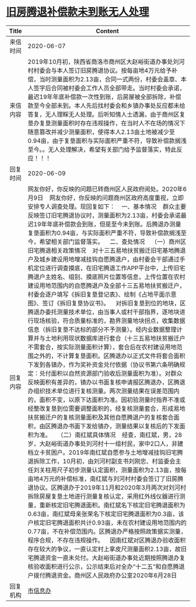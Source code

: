 # <a href="http://www.shangluo.gov.cn/zmhd/ldxxxx.jsp?urltype=leadermail.LeaderMailContentUrl&wbtreeid=1112&leadermailid=5988">旧房腾退补偿款未到账无人处理</a>
|Title|Content|
|:---:|---|
|来信时间|2020-06-07|
|来信内容|2019年10月初，陕西省商洛市商州区大赵峪街道办事处刘河村村委会与本人签订旧房腾退协议。按每亩地4万元给予补偿，当时测量面积为2.13亩，合同一式两份，村委会盖章、本人签字后合同被村委会工作人员全部带走。当时村委会承诺，最迟19年年底补偿款一次性到账，后房屋被全部拆除，补偿款至今全部未到。本人先后找村委会和乡镇办事处反应都未给答复，无人理睬无人处理。后听知情人士透漏，由于商州区复垦办复垦测量面积时存在违规操作，在当时人不在场的情况下随意篡改并减少测量面积，使得本人2.13亩土地被减少至0.94亩，由于复垦面积与实际面积严重不符，导致补偿款搁浅至今。。无人处理解决，希望有关部门给予监督落实，特此反应！！！|
|回复时间|2020-06-09|
|回复内容|网友你好，你反映的问题已转商州区人民政府阅处。2020年6月9日    网友你好，你反映的问题商州区政府高度重视，立即安排专人调查处理。现回复如下：    一、基本情况    群众主要反映签订旧宅腾退协议时，测量面积为2.13亩，村委会承诺最迟19年年底补偿款会到账，但是至今未到账。后腾退办测量复垦面积为0.94亩，与实际面积严重不符，导致补偿款搁浅至今，希望相关部门监督落实。    二、查处情况    （一）商州区旧宅腾退相关政策情况    对十三五易地扶贫搬迁旧宅基地腾退户及城乡建设用地增减挂钩自愿腾退户，由村委会干部通过手机定位进行调查摸底，在旧宅腾退工作APP平台中，上传旧宅腾退户主姓名、组别、摸底照片位置等信息，上传位置在农村建设用地范围内的自愿腾退户及全部十三五易地扶贫搬迁户，村委会逐户填写《拆旧复垦登记表》、绘制《占地平面示意图》、签订《拆旧复垦协议书》。    对拆旧复垦到位的地块，区腾退办委托测量技术单位，由当事人或村干部指界，逐地块进行现场核验，符合质量标准的，勘界测量地块拐点，收集数据信息（拆旧复垦不达标的部分不予测量）。经内业数据整理计算并与土地利用现状数据库进行套合（十三五易地扶贫搬迁户不需套合，按实际测量面积计算），套合后在农村建设用地范围之外的，不计算复垦面积。区腾退办以正式文件将套合面积下发到各镇办，作为奖补资金兑付依据（协议书第六条明确规定：兑付面积以自然资源部门验收后测量面积为准）。对群众反映面积有差异的，镇办以书面复核申请报区腾退办，区腾退办组织技术单位进行复核测量。两次测量结果在误差范围内的，面积不变，以原下达面积为准。因初验测量时指界不准或经整改复垦到位需要调整面积的，经复核测量套合，形成易地扶贫搬迁户的复核测量面积及其他自愿腾退户的复核套合面积，由区腾退办书面下发给镇办，测量结果以复核后的下发面积为准。    （二）南红斌具体情况    经查，南红斌，男，28岁，大赵峪街道办事处刘河村十一组村民，家中2口人，非建档立卡贫困户。2019年南红斌自愿参与土地增减挂钩旧宅腾退拆除工作，10月初，由刘河村副支书刘刚忠、村监委会主任刘关柱用尺子初步测量认定面积，测量面积为2.13亩，按每亩地4万元的补偿标准，南红斌与刘河村村委会签订了旧房腾退协议。区腾退办于2019年11月和2020年3月两次对刘河村拆除房屋复垦土地进行测量复核认定，采用红外线仪器进行测量，重新核定旧宅腾退面积。南红斌名下核定旧宅腾退面积为0.63亩，南红斌母亲张荣名下核定旧宅腾退面积为0.3亩，该户核定旧宅腾退面积共计0.93亩，未在农村建设用地范围内的0.77亩，不在补偿范围内。区腾退办严格按照政策据实测量，程序合规，不存在违规操作。    因南红斌对区腾退办验收面积存在较大的争议，一直认定村上拿皮尺测量面积2.13亩，故旧宅腾退资金一直未兑付。大赵峪街道办事处近期按照腾退办复核验收面积进行公示，公示结束后对全办“十二五”和自愿腾退户拨付腾退资金。商州区人民政府办公室2020年6月28日|
|回复机构|<a href="../../categories/agencies/市信息办.md">市信息办</a>|